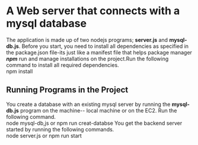 # A Web server that connects with a mysql database
The application is made up of two nodejs programs; **server.js** and **mysql-db.js**. Before you start, you need to install all dependencies as specified in the package.json file-its just like a manifest file that helps package manager ***npm*** run and manage installations on the project.Run the following  command to install all required dependencies.   
    npm install
## Running Programs in the Project
You create a database with an existing mysql server by running the **mysql-db.js** program on the machine-- local machine or on the EC2. Run the following command.  
    node mysql-db,js 
or
    npm run creat-databse
You get the backend server started by running the following commands.  
    node server.js 
or 
    npm run start
